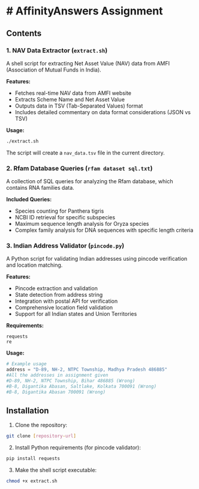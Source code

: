 # # AffinityAnswers Assignment

## Contents

### 1. NAV Data Extractor (`extract.sh`)
A shell script for extracting Net Asset Value (NAV) data from AMFI (Association of Mutual Funds in India).

**Features:**
- Fetches real-time NAV data from AMFI website
- Extracts Scheme Name and Net Asset Value
- Outputs data in TSV (Tab-Separated Values) format
- Includes detailed commentary on data format considerations (JSON vs TSV)

**Usage:**
```bash
./extract.sh
```
The script will create a `nav_data.tsv` file in the current directory.

### 2. Rfam Database Queries (`rfam dataset sql.txt`)
A collection of SQL queries for analyzing the Rfam database, which contains RNA families data.

**Included Queries:**
- Species counting for Panthera tigris
- NCBI ID retrieval for specific subspecies
- Maximum sequence length analysis for Oryza species
- Complex family analysis for DNA sequences with specific length criteria

### 3. Indian Address Validator (`pincode.py`)
A Python script for validating Indian addresses using pincode verification and location matching.

**Features:**
- Pincode extraction and validation
- State detection from address string
- Integration with postal API for verification
- Comprehensive location field validation
- Support for all Indian states and Union Territories

**Requirements:**
```
requests
re
```

**Usage:**
```python
# Example usage
address = "D-89, NH-2, NTPC Township, Madhya Pradesh 486885"
#All the addresses in assignment given
#D-89, NH-2, NTPC Township, Bihar 486885 (Wrong)
#B-8, Digantika Abasan, Saltlake, Kolkata 700091 (Wrong)
#B-8, Digantika Abasan 700091 (Wrong)
```

## Installation

1. Clone the repository:
```bash
git clone [repository-url]
```

2. Install Python requirements (for pincode validator):
```bash
pip install requests
```

3. Make the shell script executable:
```bash
chmod +x extract.sh
```

